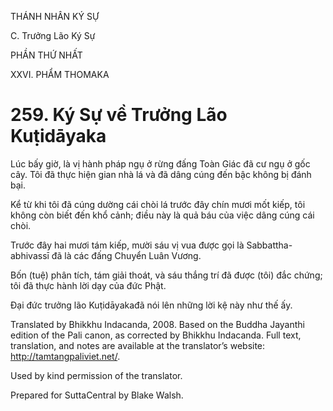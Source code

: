 THÁNH NHÂN KÝ SỰ

C. Trưởng Lão Ký Sự

PHẦN THỨ NHẤT

XXVI. PHẨM THOMAKA

# 259\. Ký Sự về Trưởng Lão Kuṭidāyaka

Lúc bấy giờ, là vị hành pháp ngụ ở rừng đấng Toàn Giác đã cư ngụ ở gốc cây. Tôi đã thực hiện gian nhà lá và đã dâng cúng đến bậc không bị đánh bại.

Kể từ khi tôi đã cúng dường cái chòi lá trước đây chín mươi mốt kiếp, tôi không còn biết đến khổ cảnh; điều này là quả báu của việc dâng cúng cái chòi.

Trước đây hai mươi tám kiếp, mười sáu vị vua được gọi là Sabbattha-abhivassī đã là các đấng Chuyển Luân Vương.

Bốn (tuệ) phân tích, tám giải thoát, và sáu thắng trí đã được (tôi) đắc chứng; tôi đã thực hành lời dạy của đức Phật.

Đại đức trưởng lão Kuṭidāyakađã nói lên những lời kệ này như thế ấy.

Translated by Bhikkhu Indacanda, 2008. Based on the Buddha Jayanthi edition of the Pali canon, as corrected by Bhikkhu Indacanda. Full text, translation, and notes are available at the translator’s website: http://tamtangpaliviet.net/.

Used by kind permission of the translator.

Prepared for SuttaCentral by Blake Walsh.